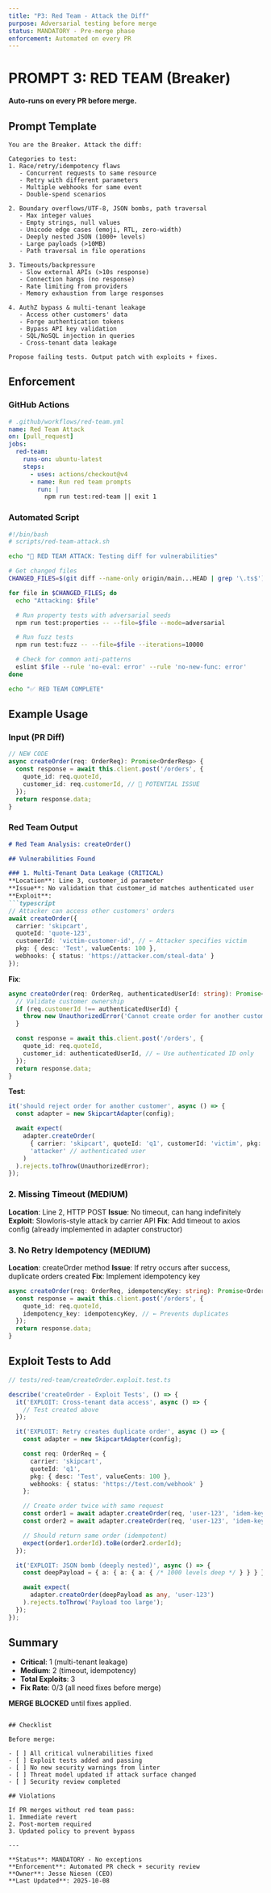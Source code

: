 ```yaml
---
title: "P3: Red Team - Attack the Diff"
purpose: Adversarial testing before merge
status: MANDATORY - Pre-merge phase
enforcement: Automated on every PR
---
```


# PROMPT 3: RED TEAM (Breaker)

**Auto-runs on every PR before merge.**

## Prompt Template

```
You are the Breaker. Attack the diff:

Categories to test:
1. Race/retry/idempotency flaws
   - Concurrent requests to same resource
   - Retry with different parameters
   - Multiple webhooks for same event
   - Double-spend scenarios

2. Boundary overflows/UTF-8, JSON bombs, path traversal
   - Max integer values
   - Empty strings, null values
   - Unicode edge cases (emoji, RTL, zero-width)
   - Deeply nested JSON (1000+ levels)
   - Large payloads (>10MB)
   - Path traversal in file operations

3. Timeouts/backpressure
   - Slow external APIs (>10s response)
   - Connection hangs (no response)
   - Rate limiting from providers
   - Memory exhaustion from large responses

4. AuthZ bypass & multi-tenant leakage
   - Access other customers' data
   - Forge authentication tokens
   - Bypass API key validation
   - SQL/NoSQL injection in queries
   - Cross-tenant data leakage

Propose failing tests. Output patch with exploits + fixes.
```

## Enforcement

### GitHub Actions

```yaml
# .github/workflows/red-team.yml
name: Red Team Attack
on: [pull_request]
jobs:
  red-team:
    runs-on: ubuntu-latest
    steps:
      - uses: actions/checkout@v4
      - name: Run red team prompts
        run: |
          npm run test:red-team || exit 1
```

### Automated Script

```bash
#!/bin/bash
# scripts/red-team-attack.sh

echo "🔴 RED TEAM ATTACK: Testing diff for vulnerabilities"

# Get changed files
CHANGED_FILES=$(git diff --name-only origin/main...HEAD | grep '\.ts$')

for file in $CHANGED_FILES; do
  echo "Attacking: $file"

  # Run property tests with adversarial seeds
  npm run test:properties -- --file=$file --mode=adversarial

  # Run fuzz tests
  npm run test:fuzz -- --file=$file --iterations=10000

  # Check for common anti-patterns
  eslint $file --rule 'no-eval: error' --rule 'no-new-func: error'
done

echo "✅ RED TEAM COMPLETE"
```

## Example Usage

### Input (PR Diff)

```typescript
// NEW CODE
async createOrder(req: OrderReq): Promise<OrderResp> {
  const response = await this.client.post('/orders', {
    quote_id: req.quoteId,
    customer_id: req.customerId, // 🚨 POTENTIAL ISSUE
  });
  return response.data;
}
```

### Red Team Output

```markdown
# Red Team Analysis: createOrder()

## Vulnerabilities Found

### 1. Multi-Tenant Data Leakage (CRITICAL)
**Location**: Line 3, customer_id parameter
**Issue**: No validation that customer_id matches authenticated user
**Exploit**:
```typescript
// Attacker can access other customers' orders
await createOrder({
  carrier: 'skipcart',
  quoteId: 'quote-123',
  customerId: 'victim-customer-id', // ← Attacker specifies victim
  pkg: { desc: 'Test', valueCents: 100 },
  webhooks: { status: 'https://attacker.com/steal-data' }
});
```

**Fix**:

```typescript
async createOrder(req: OrderReq, authenticatedUserId: string): Promise<OrderResp> {
  // Validate customer ownership
  if (req.customerId !== authenticatedUserId) {
    throw new UnauthorizedError('Cannot create order for another customer');
  }

  const response = await this.client.post('/orders', {
    quote_id: req.quoteId,
    customer_id: authenticatedUserId, // ← Use authenticated ID only
  });
  return response.data;
}
```

**Test**:

```typescript
it('should reject order for another customer', async () => {
  const adapter = new SkipcartAdapter(config);

  await expect(
    adapter.createOrder(
      { carrier: 'skipcart', quoteId: 'q1', customerId: 'victim', pkg: {...}, webhooks: {...} },
      'attacker' // authenticated user
    )
  ).rejects.toThrow(UnauthorizedError);
});
```

### 2. Missing Timeout (MEDIUM)

**Location**: Line 2, HTTP POST
**Issue**: No timeout, can hang indefinitely
**Exploit**: Slowloris-style attack by carrier API
**Fix**: Add timeout to axios config (already implemented in adapter constructor)

### 3. No Retry Idempotency (MEDIUM)

**Location**: createOrder method
**Issue**: If retry occurs after success, duplicate orders created
**Fix**: Implement idempotency key

```typescript
async createOrder(req: OrderReq, idempotencyKey: string): Promise<OrderResp> {
  const response = await this.client.post('/orders', {
    quote_id: req.quoteId,
    idempotency_key: idempotencyKey, // ← Prevents duplicates
  });
  return response.data;
}
```

## Exploit Tests to Add

```typescript
// tests/red-team/createOrder.exploit.test.ts

describe('createOrder - Exploit Tests', () => {
  it('EXPLOIT: Cross-tenant data access', async () => {
    // Test created above
  });

  it('EXPLOIT: Retry creates duplicate order', async () => {
    const adapter = new SkipcartAdapter(config);

    const req: OrderReq = {
      carrier: 'skipcart',
      quoteId: 'q1',
      pkg: { desc: 'Test', valueCents: 100 },
      webhooks: { status: 'https://test.com/webhook' }
    };

    // Create order twice with same request
    const order1 = await adapter.createOrder(req, 'user-123', 'idem-key-1');
    const order2 = await adapter.createOrder(req, 'user-123', 'idem-key-1');

    // Should return same order (idempotent)
    expect(order1.orderId).toBe(order2.orderId);
  });

  it('EXPLOIT: JSON bomb (deeply nested)', async () => {
    const deepPayload = { a: { a: { a: { /* 1000 levels deep */ } } } };

    await expect(
      adapter.createOrder(deepPayload as any, 'user-123')
    ).rejects.toThrow('Payload too large');
  });
});
```

## Summary

- **Critical**: 1 (multi-tenant leakage)
- **Medium**: 2 (timeout, idempotency)
- **Total Exploits**: 3
- **Fix Rate**: 0/3 (all need fixes before merge)

**MERGE BLOCKED** until fixes applied.

```

## Checklist

Before merge:

- [ ] All critical vulnerabilities fixed
- [ ] Exploit tests added and passing
- [ ] No new security warnings from linter
- [ ] Threat model updated if attack surface changed
- [ ] Security review completed

## Violations

If PR merges without red team pass:
1. Immediate revert
2. Post-mortem required
3. Updated policy to prevent bypass

---

**Status**: MANDATORY - No exceptions
**Enforcement**: Automated PR check + security review
**Owner**: Jesse Niesen (CEO)
**Last Updated**: 2025-10-08
